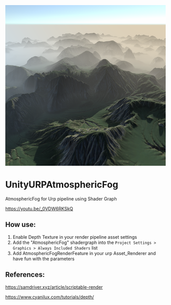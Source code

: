 ![alt text](Image.png)

# UnityURPAtmosphericFog
AtmosphericFog for Urp pipeline using Shader Graph

https://youtu.be/_0VDW6RKSkQ

## How use:

1. Enable Depth Texture in your render pipeline asset settings
2. Add the "AtmosphericFog" shadergraph into the `Project Settings > Graphics > Always Included Shaders` list
3. Add AtmosphericFogRenderFeature in your urp Asset_Renderer and have fun with the parameters

## References:

  https://samdriver.xyz/article/scriptable-render
  
  https://www.cyanilux.com/tutorials/depth/
